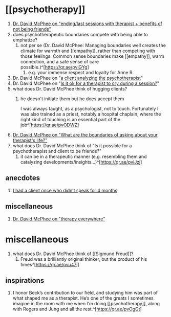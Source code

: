 # [[psychotherapy]]
1. [Dr. David McPhee on "ending/last sessions with therapist + benefits of not being friends"](https://qr.ae/pvJr03)
2. does psychotherapeutic boundaries compete with being able to emphatize?
	1. not per se (Dr. David McPhee: Managing boundaries well creates the climate for warmth and [[empathy]], rather than competing with those feelings. Common sense boundaries make [[empathy]], warm connection, and a safe sense of care possible.)^[https://qr.ae/pviGYg]
		1. e.g. your immense respect and loyalty for Anne R.
3. Dr. David McPhee on "[a client analyzing the psychotherapist](https://qr.ae/pvfazV)"
4. Dr. David McPhee on "[Is it ok for a therapist to cry during a session?](https://qr.ae/pvJMQ8)"
5. what does Dr. David McPhee think of hugging clients?
	1. he doesn't initiate them but he does accept them
	   
	   I was always taught, as a psychologist, not to touch. Fortunately I was also trained as a priest, notably a hospital chaplain, where the right kind of touching is an essential part of the job^[https://qr.ae/pvODWZ]
3. [Dr. David McPhee on "What are the boundaries of asking about your therapist's life?"](https://qr.ae/pvxOJ1)
4. what does Dr. David McPhee think of "Is it possible for a psychotherapist and client to be friends?"
	1. it can be in a therapeutic manner (e.g. resembling them and catalyzing developments/insights...)^[https://qr.ae/pviJzj]

## anecdotes
1. [I had a client once who didn’t speak for 4 months](https://qr.ae/pvS4j3)

## miscellaneous
1. [Dr. David McPhee on "therapy everywhere"](https://qr.ae/pvVCz7)

# miscellaneous
1. what does Dr. David McPhee think of [[Sigmund Freud]]?
	1. Freud was a brilliantly original thinker, but the product of his times^[https://qr.ae/pvu47I]

## inspirations
1. I honor Beck’s contribution to our field, and studying him was part of what shaped me as a therapist. He’s one of the greats I sometimes imagine in the room with me when I’m doing [[psychotherapy]], along with Rogers and Jung and all the rest.^[https://qr.ae/pvOgGt]